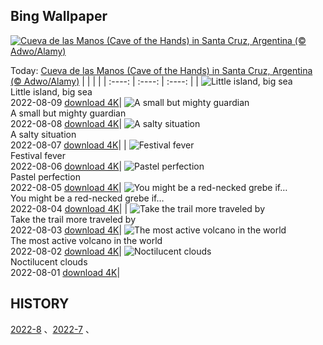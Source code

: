 ## Bing Wallpaper
[![Cueva de las Manos (Cave of the Hands) in Santa Cruz, Argentina (© Adwo/Alamy)](https://cn.bing.com/th?id=OHR.CuevaManos_EN-US2810052050_UHD.jpg&w=1000)](https://cn.bing.com/th?id=OHR.CuevaManos_EN-US2810052050_UHD.jpg&pid=hp&w=3840&h=2160&rs=1&c=4)

Today: [Cueva de las Manos (Cave of the Hands) in Santa Cruz, Argentina (© Adwo/Alamy)](https://cn.bing.com/th?id=OHR.CuevaManos_EN-US2810052050_UHD.jpg&pid=hp&w=3840&h=2160&rs=1&c=4)
  |      |      |      |
| :----: | :----: | :----: |
| ![Little island, big sea](https://cn.bing.com/th?id=OHR.EsPantaleu_EN-US2555315913_UHD.jpg&pid=hp&w=384&h=216&rs=1&c=4) <br/> Little island, big sea <br/> 2022-08-09  [download 4K](https://cn.bing.com/th?id=OHR.EsPantaleu_EN-US2555315913_UHD.jpg&pid=hp&w=3840&h=2160&rs=1&c=4)| ![A small but mighty guardian](https://cn.bing.com/th?id=OHR.SpringPoint_EN-US2439443308_UHD.jpg&pid=hp&w=384&h=216&rs=1&c=4) <br/> A small but mighty guardian <br/> 2022-08-08  [download 4K](https://cn.bing.com/th?id=OHR.SpringPoint_EN-US2439443308_UHD.jpg&pid=hp&w=3840&h=2160&rs=1&c=4)| ![A salty situation](https://cn.bing.com/th?id=OHR.SFSaltFlats_EN-US2301713772_UHD.jpg&pid=hp&w=384&h=216&rs=1&c=4) <br/> A salty situation <br/> 2022-08-07  [download 4K](https://cn.bing.com/th?id=OHR.SFSaltFlats_EN-US2301713772_UHD.jpg&pid=hp&w=3840&h=2160&rs=1&c=4)|
| ![Festival fever](https://cn.bing.com/th?id=OHR.MilitaryTattoo_EN-US2404986711_UHD.jpg&pid=hp&w=384&h=216&rs=1&c=4) <br/> Festival fever <br/> 2022-08-06  [download 4K](https://cn.bing.com/th?id=OHR.MilitaryTattoo_EN-US2404986711_UHD.jpg&pid=hp&w=3840&h=2160&rs=1&c=4)| ![Pastel perfection](https://cn.bing.com/th?id=OHR.BangladeshWaterLilies_EN-US1994505786_UHD.jpg&pid=hp&w=384&h=216&rs=1&c=4) <br/> Pastel perfection <br/> 2022-08-05  [download 4K](https://cn.bing.com/th?id=OHR.BangladeshWaterLilies_EN-US1994505786_UHD.jpg&pid=hp&w=3840&h=2160&rs=1&c=4)| ![You might be a red-necked grebe if…](https://cn.bing.com/th?id=OHR.RedneckedGrebe_EN-US1190259802_UHD.jpg&pid=hp&w=384&h=216&rs=1&c=4) <br/> You might be a red-necked grebe if… <br/> 2022-08-04  [download 4K](https://cn.bing.com/th?id=OHR.RedneckedGrebe_EN-US1190259802_UHD.jpg&pid=hp&w=3840&h=2160&rs=1&c=4)|
| ![Take the trail more traveled by](https://cn.bing.com/th?id=OHR.HickmanBridge_EN-US1087333208_UHD.jpg&pid=hp&w=384&h=216&rs=1&c=4) <br/> Take the trail more traveled by <br/> 2022-08-03  [download 4K](https://cn.bing.com/th?id=OHR.HickmanBridge_EN-US1087333208_UHD.jpg&pid=hp&w=3840&h=2160&rs=1&c=4)| ![The most active volcano in the world](https://cn.bing.com/th?id=OHR.LavaTube_EN-US0984183891_UHD.jpg&pid=hp&w=384&h=216&rs=1&c=4) <br/> The most active volcano in the world <br/> 2022-08-02  [download 4K](https://cn.bing.com/th?id=OHR.LavaTube_EN-US0984183891_UHD.jpg&pid=hp&w=3840&h=2160&rs=1&c=4)| ![Noctilucent clouds](https://cn.bing.com/th?id=OHR.NoctilucentClouds_EN-US0838966037_UHD.jpg&pid=hp&w=384&h=216&rs=1&c=4) <br/> Noctilucent clouds <br/> 2022-08-01  [download 4K](https://cn.bing.com/th?id=OHR.NoctilucentClouds_EN-US0838966037_UHD.jpg&pid=hp&w=3840&h=2160&rs=1&c=4)|

  
  ## HISTORY
  [2022-8](https://github.com/Underglaze-Blue/bingwallpaper/tree/main/archive/2022-8/) 、[2022-7](https://github.com/Underglaze-Blue/bingwallpaper/tree/main/archive/2022-7/) 、